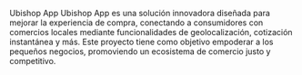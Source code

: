 Ubishop App
Ubishop App es una solución innovadora diseñada para mejorar la experiencia de compra, conectando a consumidores con comercios locales mediante funcionalidades de geolocalización, cotización instantánea y más. Este proyecto tiene como objetivo empoderar a los pequeños negocios, promoviendo un ecosistema de comercio justo y competitivo.
